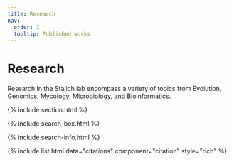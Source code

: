 ```yaml
---
title: Research
nav:
  order: 1
  tooltip: Published works
---
```


# <i class="fas fa-microscope"></i>Research

Research in the Stajich lab encompass a variety of topics from Evolution, Genomics, Mycology, Microbiology, and Bioinformatics. 

{% include section.html %}

{% include search-box.html %}

{% include search-info.html %}

{% include list.html data="citations" component="citation" style="rich" %}
